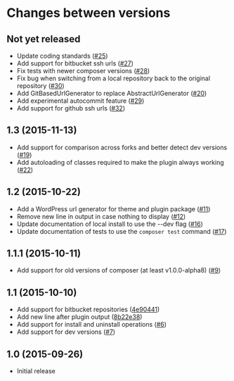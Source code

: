 # Changes between versions

## Not yet released

* Update coding standards ([#25](https://github.com/pyrech/composer-changelogs/pull/25))
* Add support for bitbucket ssh urls ([#27](https://github.com/pyrech/composer-changelogs/pull/27))
* Fix tests with newer composer versions ([#28](https://github.com/pyrech/composer-changelogs/pull/28))
* Fix bug when switching from a local repository back to the original repository ([#30](https://github.com/pyrech/composer-changelogs/pull/30))
* Add GitBasedUrlGenerator to replace AbstractUrlGenerator ([#20](https://github.com/pyrech/composer-changelogs/pull/20))
* Add experimental autocommit feature ([#29](https://github.com/pyrech/composer-changelogs/pull/29))
* Add support for github ssh urls ([#32](https://github.com/pyrech/composer-changelogs/pull/32))

## 1.3 (2015-11-13)

* Add support for comparison across forks and better detect dev versions ([#19](https://github.com/pyrech/composer-changelogs/pull/19))
* Add autoloading of classes required to make the plugin always working ([#22](https://github.com/pyrech/composer-changelogs/pull/22))

## 1.2 (2015-10-22)

* Add a WordPress url generator for theme and plugin package ([#11](https://github.com/pyrech/composer-changelogs/pull/11))
* Remove new line in output in case nothing to display ([#12](https://github.com/pyrech/composer-changelogs/pull/12))
* Update documentation of local install to use the --dev flag ([#16](https://github.com/pyrech/composer-changelogs/pull/16))
* Update documentation of tests to use the `composer test` command ([#17](https://github.com/pyrech/composer-changelogs/pull/17))

## 1.1.1 (2015-10-11)

* Add support for old versions of composer (at least v1.0.0-alpha8) ([#9](https://github.com/pyrech/composer-changelogs/pull/9))

## 1.1 (2015-10-10)

* Add support for bitbucket repositories ([4e90441](https://github.com/pyrech/composer-changelogs/commit/4e9044113dc24654378f6f7676aefaebebcc1163))
* Add new line after plugin output ([8b22e38](https://github.com/pyrech/composer-changelogs/commit/8b22e38eeffc0ed4ced6e7270fcb4087fea97301))
* Add support for install and uninstall operations ([#6](https://github.com/pyrech/composer-changelogs/pull/6))
* Add support for dev versions ([#7](https://github.com/pyrech/composer-changelogs/pull/7))

## 1.0 (2015-09-26)

* Initial release
